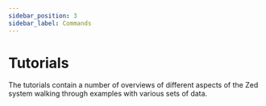 ```yaml
---
sidebar_position: 3
sidebar_label: Commands
---
```


# Tutorials

The tutorials contain a number of overviews of different aspects
of the Zed system walking through examples with various sets
of data.
